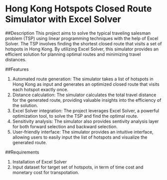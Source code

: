 # Hong Kong Hotspots Closed Route Simulator with Excel Solver

##Description
This project aims to solve the typical traveling salesman problem (TSP) using linear programming techniques with the help of Excel Solver. The TSP involves finding the shortest closed route that visits a set of hotspots in Hong Kong. By utilizing Excel Solver, this simulator provides an efficient solution for planning optimal routes and minimizing travel distances.


##Features
1. Automated route generation: The simulator takes a list of hotspots in Hong Kong as input and generates an optimized closed route that visits each hotspot exactly once.
2. Distance calculation: The simulator calculates the total travel distance for the generated route, providing valuable insights into the efficiency of the solution.
3. Excel Solver integration: The project leverages Excel Solver, a powerful optimization tool, to solve the TSP and find the optimal route.
4. Sensitivity analysis: The simulator also provides sentivity analysis layer for both forward selection and backward selection.
5. User-friendly interface: The simulator provides an intuitive interface, allowing users to easily input the list of hotspots and visualize the generated route.


##Requirements
1. Installation of Excel Solver
2. Input dataset for target set of hotspots, in term of time cost and monetary cost for transpotation.
